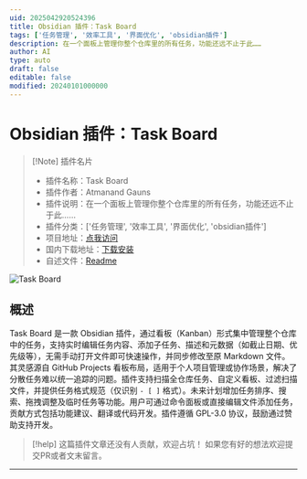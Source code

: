 ```yaml
---
uid: 2025042920524396
title: Obsidian 插件：Task Board
tags: ['任务管理', '效率工具', '界面优化', 'obsidian插件']
description: 在一个面板上管理你整个仓库里的所有任务，功能还远不止于此……
author: AI
type: auto
draft: false
editable: false
modified: 20240101000000
---
```


# Obsidian 插件：Task Board

> [!Note] 插件名片
> - 插件名称：Task Board
> - 插件作者：Atmanand Gauns
> - 插件说明：在一个面板上管理你整个仓库里的所有任务，功能还远不止于此……
> - 插件分类：['任务管理', '效率工具', '界面优化', 'obsidian插件']
> - 项目地址：[点我访问](https://github.com/tu2-atmanand/Task-Board)
> - 国内下载地址：[下载安装](https://pkmer.cn/products/plugin/pluginMarket/?task-board)
> - 自述文件：[Readme](https://ghproxy.net/https://raw.githubusercontent.com/tu2-atmanand/Task-Board/main/README.md)

![Task Board](https://cdn.pkmer.cn/covers/task-board_2_0.jpeg!pkmer)

## 概述

Task Board 是一款 Obsidian 插件，通过看板（Kanban）形式集中管理整个仓库中的任务，支持实时编辑任务内容、添加子任务、描述和元数据（如截止日期、优先级等），无需手动打开文件即可快速操作，并同步修改至原 Markdown 文件。其灵感源自 GitHub Projects 看板布局，适用于个人项目管理或协作场景，解决了分散任务难以统一追踪的问题。插件支持扫描全仓库任务、自定义看板、过滤扫描文件，并提供任务格式规范（仅识别 `- [ ]` 格式）。未来计划增加任务排序、搜索、拖拽调整及临时任务等功能。用户可通过命令面板或直接编辑文件添加任务，贡献方式包括功能建议、翻译或代码开发。插件遵循 GPL-3.0 协议，鼓励通过赞助支持开发。


> [!help] 
> 这篇插件文章还没有人贡献，欢迎占坑！
> 如果您有好的想法欢迎提交PR或者文末留言。
> 

---



